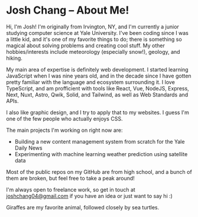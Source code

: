 # Josh Chang – About Me!

Hi, I'm Josh! I'm originally from Irvington, NY, and I'm currently a junior studying computer science at Yale University. I've been coding since I was a little kid, and it's one of my favorite things to do; there is something so magical about solving problems and creating cool stuff. My other hobbies/interests include meteorology (especially snow!), geology, and hiking.

My main area of expertise is definitely web development. I started learning JavaScript when I was nine years old, and in the decade since I have gotten pretty familiar with the language and ecosystem surrounding it. I love TypeScript, and am profficient with tools like React, Vue, NodeJS, Express, Next, Nuxt, Astro, Qwik, Solid, and Tailwind, as well as Web Standards and APIs.

I also like graphic design, and I try to apply that to my websites. I guess I'm one of the few people who actually enjoys CSS.

The main projects I'm working on right now are:
- Building a new content management system from scratch for the Yale Daily News
- Experimenting with machine learning weather prediction using satellite data

Most of the public repos on my GitHub are from high school, and a bunch of them are broken, but feel free to take a peak around!

I'm always open to freelance work, so get in touch at [joshchang04@gmail.com](mailto:joshchang04@gmail.com) if you have an idea or just want to say hi :)

Giraffes are my favorite animal, followed closely by sea turtles.
